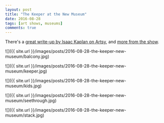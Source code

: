 ```yaml
---
layout: post
title: "The Keeper at the New Museum"
date: 2016-08-28
tags: [art shows, museums]
comments: true
---
```

There's a [great write-up by Isaac Kaplan on Artsy](https://www.artsy.net/article/artsy-editorial-a-new-exhibition-shows-how-what-we-keep-becomes-who-we-are), and [more from the show](https://www.artsy.net/show/new-museum-1-the-keeper).

![]({{ site.url }}/images/posts/2016-08-28-the-keeper-new-museum/balcony.jpg)

![]({{ site.url }}/images/posts/2016-08-28-the-keeper-new-museum/keeper.jpg)

![]({{ site.url }}/images/posts/2016-08-28-the-keeper-new-museum/kids.jpg)

![]({{ site.url }}/images/posts/2016-08-28-the-keeper-new-museum/seethrough.jpg)

![]({{ site.url }}/images/posts/2016-08-28-the-keeper-new-museum/stack.jpg)

